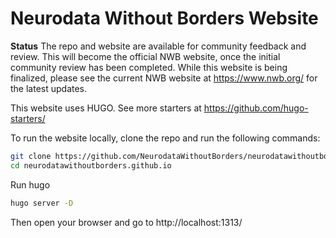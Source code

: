 # Neurodata Without Borders Website

**Status** The repo and website are available for community feedback and review. This will become the official NWB website, once the initial community review has been completed. While this website is being finalized, please see the current NWB website at https://www.nwb.org/ for the latest updates. 

This website uses HUGO. See more starters at https://github.com/hugo-starters/

To run the website locally, clone the repo and run the following commands:

```bash
git clone https://github.com/NeurodataWithoutBorders/neurodatawithoutborders.github.io.git
cd neurodatawithoutborders.github.io 
```

Run hugo

```bash
hugo server -D
```
Then open your browser and go to http://localhost:1313/

